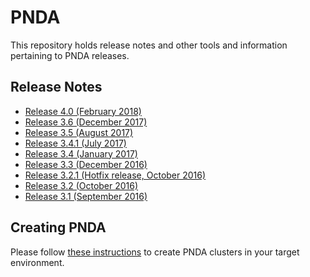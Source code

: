 # PNDA

This repository holds release notes and other tools and information pertaining to PNDA releases.

## Release Notes

- [Release 4.0 (February 2018)](releases/release-note-4.0.md)
- [Release 3.6 (December 2017)](releases/release-note-3.6.md)
- [Release 3.5 (August 2017)](releases/release-note-3.5.md)
- [Release 3.4.1 (July 2017)](releases/release-note-3.4.1.md)
- [Release 3.4 (January 2017)](releases/release-note-3.4.md)
- [Release 3.3 (December 2016)](releases/release-note-3.3.md)
- [Release 3.2.1 (Hotfix release, October 2016)](releases/release-note-3.2.1.md)
- [Release 3.2 (October 2016)](releases/release-note-3.2.md)
- [Release 3.1 (September 2016)](releases/release-note-3.1.md)

## Creating PNDA

Please follow [these instructions](CREATING_PNDA.md) to create PNDA clusters in your target environment.
